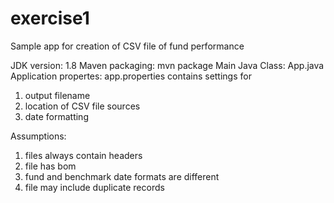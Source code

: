 # exercise1
Sample app for creation of CSV file of fund performance

JDK version: 1.8
Maven packaging: mvn package
Main Java Class: App.java
Application propertes: app.properties contains settings for 
  1. output filename
  2. location of CSV file sources
  3. date formatting

Assumptions:
1. files always contain headers
2. file has bom
3. fund and benchmark date formats are different
4. file may include duplicate records
